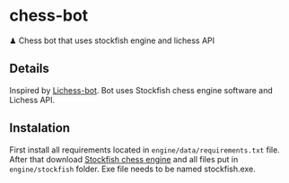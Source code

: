 # chess-bot
♟ Chess bot that uses stockfish engine and lichess API

## Details

Inspired by [Lichess-bot](https://github.com/ShailChoksi/lichess-bot). Bot uses Stockfish chess engine software and Lichess API.

## Instalation

First install all requirements located in `engine/data/requirements.txt` file. After that download [Stockfish chess engine](https://stockfishchess.org/download/) and all files put in `engine/stockfish` folder. Exe file needs to be named stockfish.exe.
